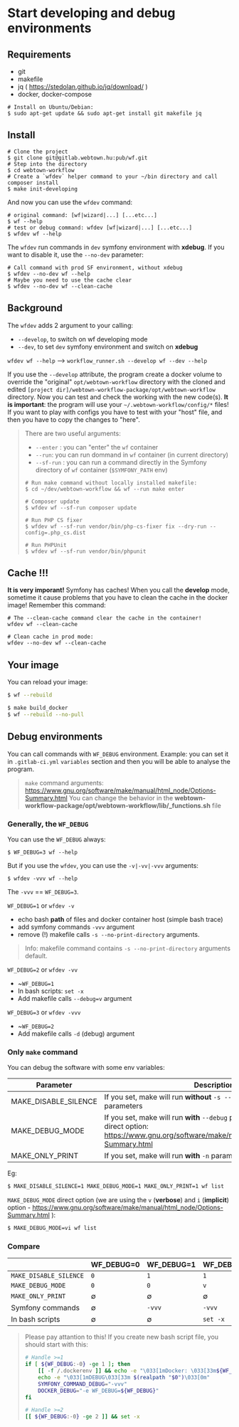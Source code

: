 Start developing and debug environments
=======================================

## Requirements

- git
- makefile
- jq ( https://stedolan.github.io/jq/download/ )
- docker, docker-compose

```shell
# Install on Ubuntu/Debian:
$ sudo apt-get update && sudo apt-get install git makefile jq
```

## Install

```shell
# Clone the project
$ git clone git@gitlab.webtown.hu:pub/wf.git
# Step into the directory
$ cd webtown-workflow
# Create a `wfdev` helper command to your ~/bin directory and call composer install
$ make init-developing
```

And now you can use the `wfdev` command:

```shell
# original command: [wf|wizard|...] [...etc...]
$ wf --help
# test or debug command: wfdev [wf|wizard|...] [...etc...]
$ wfdev wf --help
```

The `wfdev` run commands in `dev` symfony environment with **xdebug**. If you want to disable it, use the `--no-dev` parameter:

```shell
# Call command with prod SF environment, without xdebug
$ wfdev --no-dev wf --help
# Maybe you need to use the cache clear
$ wfdev --no-dev wf --clean-cache
```

## Background

The `wfdev` adds 2 argument to your calling:

- `--develop`, to switch on wf developing mode
- `--dev`, to set `dev` symfony environment and switch on **xdebug**

`wfdev wf --help` --> `workflow_runner.sh --develop wf --dev --help`

If you use the `--develop` attribute, the program create a docker volume to override the "original" `opt/webtown-workflow` directory with the cloned and edited `[project dir]/webtown-workflow-package/opt/webtown-workflow` directory. Now you can test and check the working with the new code(s). **It is important**: the program will use your `~/.webtown-workflow/config/*` files! If you want to play with configs you have to test with your "host" file, and then you have to copy the changes to "here".

> There are two useful arguments:
>
>  - `--enter` : you can "enter" the `wf` container
>  - `--run`: you can run dommand in `wf` container (in current directory)
>  - `--sf-run` : you can run a command directly in the Symfony directory of `wf` container (`$SYMFONY_PATH` env)
>
> ```shell
> # Run make command without locally installed makefile:
> $ cd ~/dev/webtown-workflow && wf --run make enter
>
> # Composer update
> $ wfdev wf --sf-run composer update
>
> # Run PHP CS fixer
> $ wfdev wf --sf-run vendor/bin/php-cs-fixer fix --dry-run --config=.php_cs.dist
>
> # Run PHPUnit
> $ wfdev wf --sf-run vendor/bin/phpunit
> ```

## Cache !!!

**It is very imporant!** Symfony has caches! When you call the **develop** mode, sometime it cause problems that you have to clean the cache in the docker image! Remember this command:

```
# The --clean-cache command clear the cache in the container!
wfdev wf --clean-cache

# Clean cache in prod mode:
wfdev --no-dev wf --clean-cache
```

## Your image

<!-- TODO -->

You can reload your image:

```bash
$ wf --rebuild

$ make build_docker 
$ wf --rebuild --no-pull
``` 

## Debug environments

You can call commands with `WF_DEBUG` environment. Example: you can set it in `.gitlab-ci.yml` `variables` section and
then you will be able to analyse the program.

> `make` command arguments: https://www.gnu.org/software/make/manual/html_node/Options-Summary.html
> You can change the behavior in the **webtown-workflow-package/opt/webtown-workflow/lib/_functions.sh** file

### Generally, the `WF_DEBUG`

You can use the `WF_DEBUG` always:

```shell
$ WF_DEBUG=3 wf --help
```

But if you use the `wfdev`, you can use the `-v|-vv|-vvv` arguments:

```shell
$ wfdev -vvv wf --help
```

The `-vvv` == `WF_DEBUG=3`.

`WF_DEBUG=1` or `wfdev -v`

- echo bash **path** of files and docker container host (simple bash trace)
- add symfony commands `-vvv` argument
- remove (!) makefile calls `-s --no-print-directory` arguments.

> Info: makefile command contains `-s --no-print-directory` arguments default.

`WF_DEBUG=2` or `wfdev -vv`

- ~`WF_DEBUG=1`
- In bash scripts: `set -x`
- Add makefile calls `--debug=v` argument

`WF_DEBUG=3` or `wfdev -vvv`

- ~`WF_DEBUG=2`
- Add makefile calls `-d` (debug) argument

### Only `make` command

You can debug the software with some env variables:

| Parameter            | Description                                                                |
| -------------------- | -------------------------------------------------------------------------- |
| MAKE_DISABLE_SILENCE | If you set, make will run **without** `-s --no-print-directory` parameters |
| MAKE_DEBUG_MODE      | If you set, make will run **with** `--debug` parameter. You can set `1` or direct option: https://www.gnu.org/software/make/manual/html_node/Options-Summary.html |
| MAKE_ONLY_PRINT      | If you set, make will run **with** `-n` parameter                          |

Eg:
```bash
$ MAKE_DISABLE_SILENCE=1 MAKE_DEBUG_MODE=1 MAKE_ONLY_PRINT=1 wf list
```

`MAKE_DEBUG_MODE` direct option (we are using the `v` (**verbose**) and `i` (**implicit**) option - https://www.gnu.org/software/make/manual/html_node/Options-Summary.html ):
```bash
$ MAKE_DEBUG_MODE=vi wf list
```

### Compare

|            | WF_DEBUG=0 | WF_DEBUG=1 | WF_DEBUG=2 | WF_DEBUG=3 |
| ---------- | ---------- | ---------- | ---------- | ---------- |
| `MAKE_DISABLE_SILENCE` | `0` | `1` | `1` | `1` |
| `MAKE_DEBUG_MODE`      | `0` | `0` | `v` | `a` |
| `MAKE_ONLY_PRINT`      | ∅ | ∅ | ∅ | ∅ |
| Symfony commands       | ∅ | `-vvv` | `-vvv` | `-vvv` |
| In bash scripts        | ∅ | ∅ | `set -x` | `set -x` |

> Please pay attantion to this! If you create new bash script file, you should start with this:
> ```bash
> # Handle >=1
> if [ ${WF_DEBUG:-0} -ge 1 ]; then
>     [[ -f /.dockerenv ]] && echo -e "\033[1mDocker: \033[33m${WF_DOCKER_HOST_CHAIN}\033[0m"
>     echo -e "\033[1mDEBUG\033[33m $(realpath "$0")\033[0m"
>     SYMFONY_COMMAND_DEBUG="-vvv"
>     DOCKER_DEBUG="-e WF_DEBUG=${WF_DEBUG}"
> fi
>
> # Handle >=2
> [[ ${WF_DEBUG:-0} -ge 2 ]] && set -x
> ```
